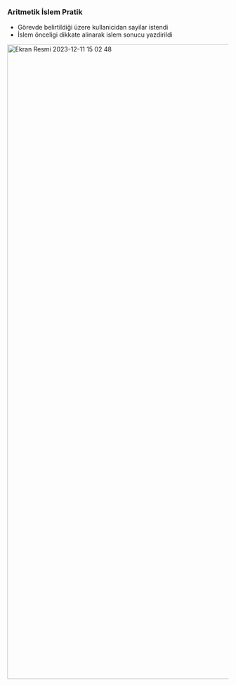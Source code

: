 ### Aritmetik İslem Pratik

- Görevde belirtildiği üzere kullanicidan sayilar istendi
- İslem önceligi dikkate alinarak islem sonucu yazdirildi
<img width="1440" alt="Ekran Resmi 2023-12-11 15 02 48" src="https://github.com/suleymankayir/Hafta-1/assets/105708213/d94a3678-fec1-4f6a-89ce-fca22880c524">
